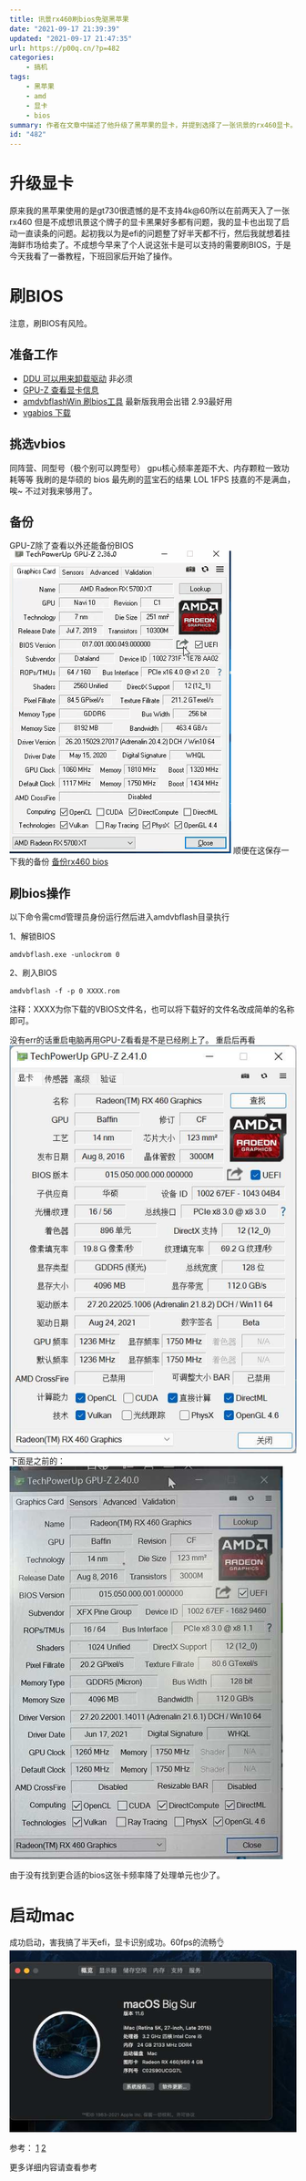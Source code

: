```yaml
---
title: 讯景rx460刷bios免驱黑苹果
date: "2021-09-17 21:39:39"
updated: "2021-09-17 21:47:35"
url: https://p00q.cn/?p=482
categories:
    - 搞机
tags:
    - 黑苹果
    - amd
    - 显卡
    - bios
summary: 作者在文章中描述了他升级了黑苹果的显卡，并提到选择了一张讯景的rx460显卡。然而，显卡出现了启动一直读条的问题。通过阅读教程和一些工具，他决定刷BIOS来解决问题。作者列出了刷BIOS的准备工作和操作步骤，并提供了相关工具和资源的下载链接。最后，作者成功地刷入了新的BIOS，并显示新显卡正常工作。文章末尾提供了一些参考链接供读者进一步了解。
id: "482"
---
```


# 升级显卡

原来我的黑苹果使用的是gt730很遗憾的是不支持4k@60所以在前两天入了一张rx460 但是不成想讯景这个牌子的显卡黑果好多都有问题，我的显卡也出现了启动一直读条的问题。起初我以为是efi的问题整了好半天都不行，然后我就想着挂海鲜市场给卖了。不成想今早来了个人说这张卡是可以支持的需要刷BIOS，于是今天我看了一番教程，下班回家后开始了操作。

# 刷BIOS
注意，刷BIOS有风险。
## 准备工作

- [DDU 可以用来卸载驱动](https://danbai-cloud.oss-cn-chengdu.aliyuncs.com/uploads%2F2021%2F09%2F17%2F7XDa60Ds_DDU%20v18.0.4.3.exe?Expires=1631885142) 非必须
- [GPU-Z 查看显卡信息](https://danbai-cloud.oss-cn-chengdu.aliyuncs.com/uploads%2F2021%2F09%2F17%2FfwwLKjFC_GPU-Z%20v2.41.0%20%E6%B1%89%E5%8C%96%E7%89%88.exe?Expires=1631885212)
- [amdvbflashWin 刷bios工具](https://danbai-cloud.oss-cn-chengdu.aliyuncs.com/uploads%2F2021%2F09%2F17%2FIE6OTnpD_amdvbflashWin.zip?Expires=1631885284) 最新版我用会出错 2.93最好用
- [vgabios 下载](https://www.techpowerup.com/vgabios/)

## 挑选vbios

同阵营、同型号（极个别可以跨型号）
gpu核心频率差距不大、内存颗粒一致功耗等等
我刷的是华硕的 bios 最先刷的蓝宝石的结果 LOL 1FPS
技嘉的不是满血，唉~ 不过对我来够用了。

## 备份

GPU-Z除了查看以外还能备份BIOS
![gpz05.gif](../res/img/482-1.png)
顺便在这保存一下我的备份
[备份rx460 bios](https://danbai-cloud.oss-cn-chengdu.aliyuncs.com/uploads%2F2021%2F09%2F17%2FUD8d1JeO_Baffin.rom?Expires=1631886043)


## 刷bios操作

以下命令需cmd管理员身份运行然后进入amdvbflash目录执行

1、解锁BIOS

```
amdvbflash.exe -unlockrom 0
```

2、刷入BIOS

```
amdvbflash -f -p 0 XXXX.rom
```

注释：XXXX为你下载的VBIOS文件名，也可以将下载好的文件名改成简单的名称即可。

没有err的话重启电脑再用GPU-Z看看是不是已经刷上了。
重启后再看
![image.png](../res/img/482-2.png)
下面是之前的：
![image.png](../res/img/482-3.png)

由于没有找到更合适的bios这张卡频率降了处理单元也少了。

# 启动mac
成功启动，害我搞了半天efi，显卡识别成功。60fps的流畅👌
![截屏20210917 下午9.13.49的副本.png](../res/img/482-4.png)

参考：
[1](https://www.ichaotv.com/archives/184)
[2](https://www.imac.vip/thread-7905-1-1.html)

更多详细内容请查看参考
